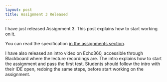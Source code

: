 ```yaml
---
layout: post
title: Assignment 3 Released
---
```


I have just released Assignment 3.  This post explains how to start working on it.

You can read the specification [in the assignments section]({{site.baseurl}}/assignments).

I have also released an intro video on Echo360, accessible through Blackboard
where the lecture recordings are.  The intro explains how to start the
assignment and pass the first test.  Students should follow the intro with their
IDE open, redoing the same steps, before start working on the assignment.
